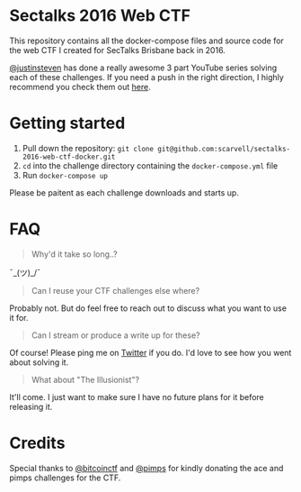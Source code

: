 # Sectalks 2016 Web CTF

This repository contains all the docker-compose files and source code for the web CTF I created for SecTalks Brisbane back in 2016.

[@justinsteven](https://twitter.com/justinsteven) has done a really awesome 3 part YouTube series solving each of these challenges. If you need a push in the right direction, I highly recommend you check them out [here](https://www.youtube.com/channel/UCCBmFvsR6sIPrmjSVVxY9ng/videos).


# Getting started

1. Pull down the repository: `git clone git@github.com:scarvell/sectalks-2016-web-ctf-docker.git`
2. `cd` into the challenge directory containing the `docker-compose.yml` file
3. Run `docker-compose up`

Please be paitent as each challenge downloads and starts up.

# FAQ

> Why'd it take so long..?

¯\_(ツ)_/¯

> Can I reuse your CTF challenges else where?

Probably not. But do feel free to reach out to discuss what you want to use it for.

> Can I stream or produce a write up for these?

Of course! Please ping me on [Twitter](http://twitter.com/menztrual) if you do. I'd love to see how you went about solving it.

> What about "The Illusionist"?

It'll come. I just want to make sure I have no future plans for it before releasing it.


# Credits

Special thanks to [@bitcoinctf](https://twitter.com/bitcoinctf) and [@pimps](https://twitter.com/marcioalm) for kindly donating the ace and pimps challenges for the CTF.
